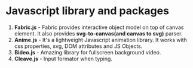 # Javascript library and packages

1. **Fabric.js** - Fabric provides interactive object model on top of canvas element. It also provides **svg-to-canvas(and canvas to svg)** parser.
2. **Anime.js** - It's a lightweight Javascript animation library. It works with css properties, svg, DOM attributes and JS Objects.
3. **Bideo.js** - Amazing library for fullscreen background video.
4. **Cleave.js** - Input formator when typing.
